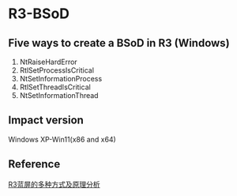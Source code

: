 # R3-BSoD

## Five ways to create a BSoD in R3 (Windows)

1. NtRaiseHardError
2. RtlSetProcessIsCritical
3. NtSetInformationProcess
4. RtlSetThreadIsCritical
5. NtSetInformationThread

## Impact version

Windows XP-Win11(x86 and x64)

## Reference

[R3蓝屏的多种方式及原理分析](https://www.anquanke.com/post/id/256107)

